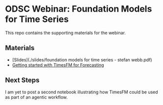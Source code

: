 # ODSC Webinar: Foundation Models for Time Series

This repo contains the supporting materials for the webinar.

## Materials

- [Slides](./slides/foundation models for time series - stefan webb.pdf)
- [Getting started with TimesFM for Forecasting](./notebooks/1_getting_started_with_timesfm.ipynb)

## Next Steps

I am yet to post a second notebook illustrating how TimesFM could be used as part of an agentic workflow.
